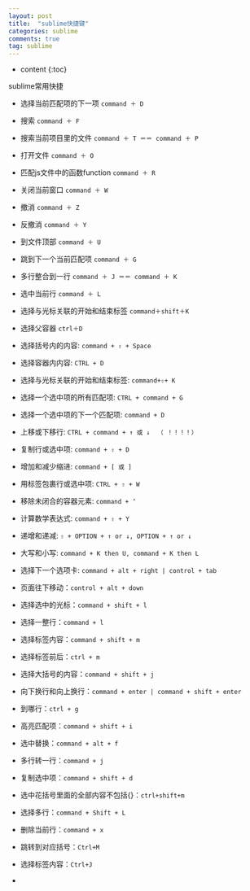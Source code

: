 ```yaml
---
layout: post
title:  "sublime快捷键"
categories: sublime
comments: true
tag: sublime
---
```


* content
{:toc}

sublime常用快捷





- 选择当前匹配项的下一项 `command ＋ D`
- 搜索 `command ＋ F`
- 搜索当前项目里的文件 `command ＋ T ＝＝ command ＋ P`
- 打开文件 `command ＋ O`
- 匹配js文件中的函数function `command ＋ R`
- 关闭当前窗口 `command ＋ W`
- 撤消 `command ＋ Z`
- 反撤消 `command ＋ Y`
- 到文件顶部 `command ＋ U`
- 跳到下一个当前匹配项 `command ＋ G`
- 多行整合到一行 `command ＋ J ＝＝ command ＋ K`
- 选中当前行 `command ＋ L`
- 选择与光标关联的开始和结束标签 `command＋shift＋K`
- 选择父容器 `ctrl＋D`

- 选择括号内的内容: `command + ⇧ + Space`
- 选择容器内内容: `CTRL + D`
- 选择与光标关联的开始和结束标签: `command+⇧+ K`
- 选择一个选中项的所有匹配项: `CTRL + command + G`
- 选择一个选中项的下一个匹配项: `command + D`
- 上移或下移行: `CTRL + command + ↑ 或 ↓  （ ！！！！）`
- 复制行或选中项: `command + ⇧ + D`
- 增加和减少缩进: `command + [ 或 ]`
- 用标签包裹行或选中项: `CTRL + ⇧ + W`
- 移除未闭合的容器元素: `command + ‘`
- 计算数学表达式: `command + ⇧ + Y`
- 递增和递减: `⇧ + OPTION + ↑ or ↓, OPTION + ↑ or ↓`
- 大写和小写: `command + K then U, command + K then L`
- 选择下一个选项卡: `command + alt + right | control + tab`
- 页面往下移动：`control + alt + down`
- 选择选中的光标：`command + shift + l`
- 选择一整行：`command + l`
- 选择标签内容：`command + shift + m`
- 选择标签前后：`ctrl + m`
- 选择大括号的内容：`command + shift + j`
- 向下换行和向上换行：`command + enter | command + shift + enter`
- 到哪行：`ctrl + g`
- 高亮匹配项：`command + shift + i`
- 选中替换：`command + alt + f`
- 多行转一行：`command + j`
- 复制选中项：`command + shift + d`
- 选中花括号里面的全部内容不包括{}：`ctrl+shift+m`
- 选择多行：`command + Shift + L`
- 删除当前行：`command + x`
- 跳转到对应括号：`Ctrl+M`
- 选择标签内容：`Ctrl+J`
-
